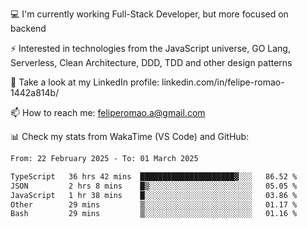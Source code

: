 💻 I'm currently working Full-Stack Developer, but more focused on backend

⚡ Interested in technologies from the JavaScript universe, GO Lang, Serverless, Clean Architecture, DDD, TDD and other design patterns

👥 Take a look at my LinkedIn profile: linkedin.com/in/felipe-romao-1442a814b/

📫 How to reach me: feliperomao.a@gmail.com

📊 Check my stats from WakaTime (VS Code) and GitHub:

<!--START_SECTION:waka-->

```txt
From: 22 February 2025 - To: 01 March 2025

TypeScript   36 hrs 42 mins  █████████████████████▓░░░   86.52 %
JSON         2 hrs 8 mins    █▒░░░░░░░░░░░░░░░░░░░░░░░   05.05 %
JavaScript   1 hr 38 mins    █░░░░░░░░░░░░░░░░░░░░░░░░   03.86 %
Other        29 mins         ▒░░░░░░░░░░░░░░░░░░░░░░░░   01.17 %
Bash         29 mins         ▒░░░░░░░░░░░░░░░░░░░░░░░░   01.16 %
```

<!--END_SECTION:waka-->
